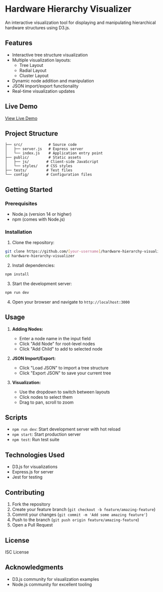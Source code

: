 # Hardware Hierarchy Visualizer

An interactive visualization tool for displaying and manipulating hierarchical hardware structures using D3.js.

## Features

- Interactive tree structure visualization
- Multiple visualization layouts:
  - Tree Layout
  - Radial Layout
  - Cluster Layout
- Dynamic node addition and manipulation
- JSON import/export functionality
- Real-time visualization updates

## Live Demo

[View Live Demo](#) <!-- Will be updated once deployed -->

## Project Structure

```
├── src/            # Source code
│   ├── server.js   # Express server
│   └── index.js    # Application entry point
├── public/         # Static assets
│   ├── js/        # Client-side JavaScript
│   └── styles/    # CSS styles
├── tests/         # Test files
└── config/        # Configuration files
```

## Getting Started

### Prerequisites

- Node.js (version 14 or higher)
- npm (comes with Node.js)

### Installation

1. Clone the repository:
```bash
git clone https://github.com/[your-username]/hardware-hierarchy-visualizer.git
cd hardware-hierarchy-visualizer
```

2. Install dependencies:
```bash
npm install
```

3. Start the development server:
```bash
npm run dev
```

4. Open your browser and navigate to `http://localhost:3000`

## Usage

1. **Adding Nodes:**
   - Enter a node name in the input field
   - Click "Add Node" for root-level nodes
   - Click "Add Child" to add to selected node

2. **JSON Import/Export:**
   - Click "Load JSON" to import a tree structure
   - Click "Export JSON" to save your current tree

3. **Visualization:**
   - Use the dropdown to switch between layouts
   - Click nodes to select them
   - Drag to pan, scroll to zoom

## Scripts

- `npm run dev`: Start development server with hot reload
- `npm start`: Start production server
- `npm test`: Run test suite

## Technologies Used

- D3.js for visualizations
- Express.js for server
- Jest for testing

## Contributing

1. Fork the repository
2. Create your feature branch (`git checkout -b feature/amazing-feature`)
3. Commit your changes (`git commit -m 'Add some amazing feature'`)
4. Push to the branch (`git push origin feature/amazing-feature`)
5. Open a Pull Request

## License

ISC License

## Acknowledgments

- D3.js community for visualization examples
- Node.js community for excellent tooling
